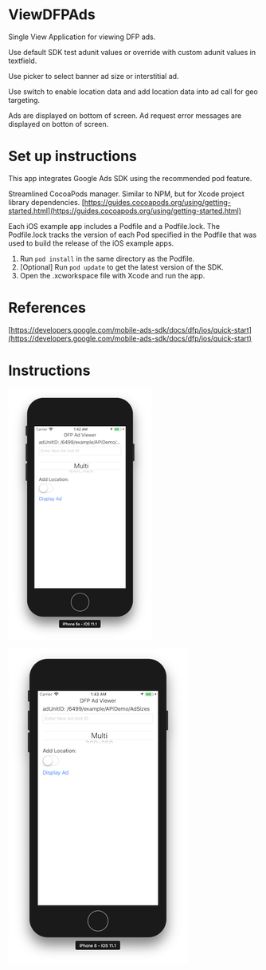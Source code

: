 # ViewDFPAds

Single View Application for viewing DFP ads.

Use default SDK test adunit values or override with custom adunit values in textfield.

Use picker to select banner ad size or interstitial ad.

Use switch to enable location data and add location data into ad call for geo targeting.

Ads are displayed on bottom of screen.  Ad request error messages are displayed on botton of screen.

# Set up instructions
This app integrates Google Ads SDK using the recommended pod feature.

Streamlined CocoaPods manager.  Similar to NPM, but for Xcode project library dependencies.
[https://guides.cocoapods.org/using/getting-started.html](https://guides.cocoapods.org/using/getting-started.html)

Each iOS example app includes a Podfile and a Podfile.lock. The Podfile.lock
tracks the version of each Pod specified in the Podfile that was used to build
the release of the iOS example apps.

1. Run `pod install` in the same directory as the Podfile.
1. [Optional] Run `pod update` to get the latest version of the SDK.
1. Open the .xcworkspace file with Xcode and run the app.

# References
[https://developers.google.com/mobile-ads-sdk/docs/dfp/ios/quick-start](https://developers.google.com/mobile-ads-sdk/docs/dfp/ios/quick-start)

# Instructions
![iphone5s screenshot](/images/iphone5s.png)

![iphone8 screenshot](/images/iphone8.png)
